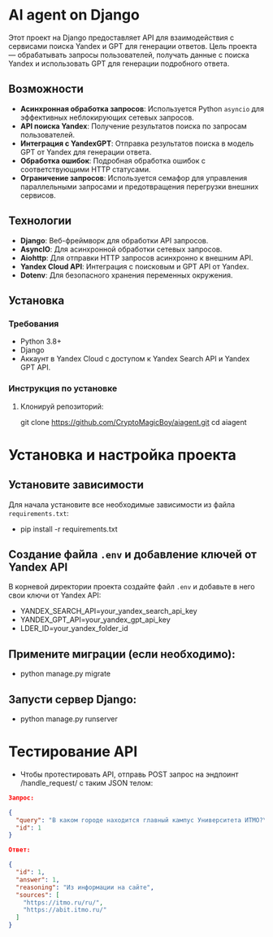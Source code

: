 # AI agent on Django

Этот проект на Django предоставляет API для взаимодействия с сервисами поиска Yandex и GPT для генерации ответов. Цель проекта — обрабатывать запросы пользователей, получать данные с поиска Yandex и использовать GPT для генерации подробного ответа.

## Возможности

- **Асинхронная обработка запросов**: Используется Python `asyncio` для эффективных неблокирующих сетевых запросов.
- **API поиска Yandex**: Получение результатов поиска по запросам пользователей.
- **Интеграция с YandexGPT**: Отправка результатов поиска в модель GPT от Yandex для генерации ответа.
- **Обработка ошибок**: Подробная обработка ошибок с соответствующими HTTP статусами.
- **Ограничение запросов**: Используется семафор для управления параллельными запросами и предотвращения перегрузки внешних сервисов.

## Технологии

- **Django**: Веб-фреймворк для обработки API запросов.
- **AsyncIO**: Для асинхронной обработки сетевых запросов.
- **Aiohttp**: Для отправки HTTP запросов асинхронно к внешним API.
- **Yandex Cloud API**: Интеграция с поисковым и GPT API от Yandex.
- **Dotenv**: Для безопасного хранения переменных окружения.

## Установка

### Требования

- Python 3.8+
- Django
- Аккаунт в Yandex Cloud с доступом к Yandex Search API и Yandex GPT API.

### Инструкция по установке

1. Клонируй репозиторий:

   git clone https://github.com/CryptoMagicBoy/aiagent.git
   cd aiagent

# Установка и настройка проекта

## Установите зависимости

Для начала установите все необходимые зависимости из файла `requirements.txt`:
   - pip install -r requirements.txt

## Создание файла `.env` и добавление ключей от Yandex API

В корневой директории проекта создайте файл `.env` и добавьте в него свои ключи от Yandex API:
   -  YANDEX_SEARCH_API=your_yandex_search_api_key
   -  YANDEX_GPT_API=your_yandex_gpt_api_key
   -  LDER_ID=your_yandex_folder_id

## Примените миграции (если необходимо):

- python manage.py migrate

## Запусти сервер Django:

- python manage.py runserver

# Тестирование API
- Чтобы протестировать API, отправь POST запрос на эндпоинт /handle_request/ с таким JSON телом:

```json
Запрос:

{
  "query": "В каком городе находится главный кампус Университета ИТМО?\n1. Москва\n2. Санкт-Петербург\n3. Екатеринбург\n4. Нижний Новгород",
  "id": 1
}

Ответ:

{
  "id": 1,
  "answer": 1,
  "reasoning": "Из информации на сайте",
  "sources": [
    "https://itmo.ru/ru/",
    "https://abit.itmo.ru/"
  ]
}

